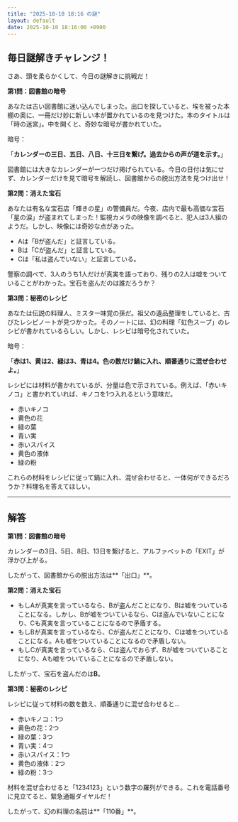```yaml
---
title: "2025-10-10 18:16 の謎"
layout: default
date: 2025-10-10 18:16:00 +0900
---
```

## 毎日謎解きチャレンジ！

さあ、頭を柔らかくして、今日の謎解きに挑戦だ！

**第1問：図書館の暗号**

あなたは古い図書館に迷い込んでしまった。出口を探していると、埃を被った本棚の奥に、一冊だけ妙に新しい本が置かれているのを見つけた。本のタイトルは「時の迷宮」。中を開くと、奇妙な暗号が書かれていた。

暗号：

「**カレンダーの三日、五日、八日、十三日を繋げ。過去からの声が道を示す。**」

図書館には大きなカレンダーが一つだけ掲げられている。今日の日付は気にせず、カレンダーだけを見て暗号を解読し、図書館からの脱出方法を見つけ出せ！

**第2問：消えた宝石**

あなたは有名な宝石店「輝きの星」の警備員だ。今夜、店内で最も高価な宝石「星の涙」が盗まれてしまった！監視カメラの映像を調べると、犯人は3人組のようだ。しかし、映像には奇妙な点があった。

*   Aは「Bが盗んだ」と証言している。
*   Bは「Cが盗んだ」と証言している。
*   Cは「私は盗んでいない」と証言している。

警察の調べで、3人のうち1人だけが真実を語っており、残りの2人は嘘をついていることがわかった。宝石を盗んだのは誰だろうか？

**第3問：秘密のレシピ**

あなたは伝説の料理人、ミスター味覚の孫だ。祖父の遺品整理をしていると、古びたレシピノートが見つかった。そのノートには、幻の料理「虹色スープ」のレシピが書かれているらしい。しかし、レシピは暗号化されていた。

暗号：

「**赤は1、黄は2、緑は3、青は4。色の数だけ鍋に入れ、順番通りに混ぜ合わせよ。**」

レシピには材料が書かれているが、分量は色で示されている。例えば、「赤いキノコ」と書かれていれば、キノコを1つ入れるという意味だ。

*   赤いキノコ
*   黄色の花
*   緑の葉
*   青い実
*   赤いスパイス
*   黄色の液体
*   緑の粉

これらの材料をレシピに従って鍋に入れ、混ぜ合わせると、一体何ができるだろうか？料理名を答えてほしい。

---

## 解答

**第1問：図書館の暗号**

カレンダーの3日、5日、8日、13日を繋げると、アルファベットの「EXIT」が浮かび上がる。

したがって、図書館からの脱出方法は**「出口」**。

**第2問：消えた宝石**

*   もしAが真実を言っているなら、Bが盗んだことになり、Bは嘘をついていることになる。しかし、Bが嘘をついているなら、Cは盗んでいないことになり、Cも真実を言っていることになるので矛盾する。
*   もしBが真実を言っているなら、Cが盗んだことになり、Cは嘘をついていることになる。Aも嘘をついていることになるので矛盾しない。
*   もしCが真実を言っているなら、Cは盗んでおらず、Bが嘘をついていることになり、Aも嘘をついていることになるので矛盾しない。

したがって、宝石を盗んだのは**B**。

**第3問：秘密のレシピ**

レシピに従って材料の数を数え、順番通りに混ぜ合わせると…

*   赤いキノコ：1つ
*   黄色の花：2つ
*   緑の葉：3つ
*   青い実：4つ
*   赤いスパイス：1つ
*   黄色の液体：2つ
*   緑の粉：3つ

材料を混ぜ合わせると「1234123」という数字の羅列ができる。これを電話番号に見立てると、緊急通報ダイヤルだ！

したがって、幻の料理の名前は**「110番」**。
